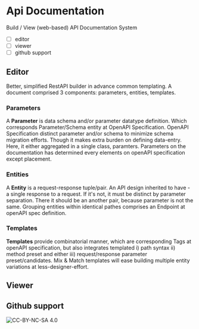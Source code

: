 # Api Documentation

Build / View (web-based) API Documentation System
- [ ] editor
- [ ] viewer
- [ ] github support

## Editor
Better, simplified RestAPI builder in advance common templating.
A document comprised 3 components: parameters, entities, templates.

### Parameters
A **Parameter** is data schema and/or parameter datatype definition. Which corresponds Parameter/Schema entity at OpenAPI Specification.
OpenAPI Specification distinct parameter and/or schema to minimize schema migration efforts. Though it makes extra burden on defining data-entry. Here, it either aggregated in a single class, paramters.
Parameters on the documentation has determined every elements on openAPI specification except placement. 


### Entities
A **Entity** is a request-response tuple/pair. An API design inherited to have - a single response to a request. If it's not, it must be distinct by parameter separation. There it should be an another pair, because parameter is not the same.
Grouping entities within identical pathes comprises an Endpoint at openAPI spec definition.

### Templates
**Templates** provide combinatorial manner, which are corresponding Tags at openAPI specification, but also integrates templated i) path syntax ii) method preset and either iii) request/response parameter preset/candidates. Mix & Match templates will ease building multiple entity variations at less-designer-effort.


## Viewer



## Github support


![CC-BY-NC-SA 4.0](https://mirrors.creativecommons.org/presskit/buttons/88x31/png/by-nc-sa.png)